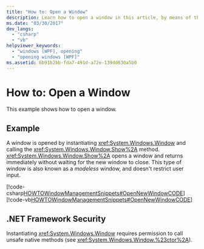 ```yaml
---
title: "How to: Open a Window"
description: Learn how to open a window in this article, by means of the included code examples in C# and Visual Basic.
ms.date: "03/30/2017"
dev_langs: 
  - "csharp"
  - "vb"
helpviewer_keywords: 
  - "windows [WPF], opening"
  - "opening windows [WPF]"
ms.assetid: 6b91b2bb-fda7-491d-a72e-139dd630a5b0
---
```

# How to: Open a Window
This example shows how to open a window.  
  
## Example  
 A window is opened by instantiating <xref:System.Windows.Window> and calling the <xref:System.Windows.Window.Show%2A> method. <xref:System.Windows.Window.Show%2A> opens a window and returns immediately without waiting for the new window to close. This type of window is also known as a *modeless* window, and doesn't restrict user input.  
  
 [!code-csharp[HOWTOWindowManagementSnippets#OpenNewWindowCODE](~/samples/snippets/csharp/VS_Snippets_Wpf/HOWTOWindowManagementSnippets/CSharp/MainWindow.xaml.cs#opennewwindowcode)]
 [!code-vb[HOWTOWindowManagementSnippets#OpenNewWindowCODE](~/samples/snippets/visualbasic/VS_Snippets_Wpf/HOWTOWindowManagementSnippets/visualbasic/mainwindow.xaml.vb#opennewwindowcode)]  
  
## .NET Framework Security  
 Instantiating <xref:System.Windows.Window> requires permission to call unsafe native methods (see <xref:System.Windows.Window.%23ctor%2A>).

